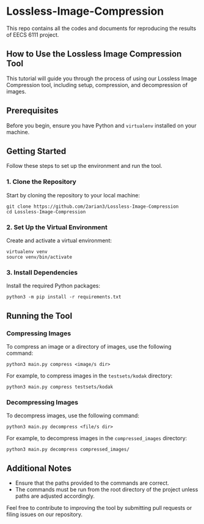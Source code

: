 # Lossless-Image-Compression
This repo contains all the codes and documents for reproducing the results of EECS 6111 project.

## How to Use the Lossless Image Compression Tool

This tutorial will guide you through the process of using our Lossless Image Compression tool, including setup, compression, and decompression of images.

## Prerequisites

Before you begin, ensure you have Python and `virtualenv` installed on your machine.

## Getting Started

Follow these steps to set up the environment and run the tool.

### 1. Clone the Repository

Start by cloning the repository to your local machine:

    git clone https://github.com/2arian3/Lossless-Image-Compression
    cd Lossless-Image-Compression

### 2. Set Up the Virtual Environment

Create and activate a virtual environment:

    virtualenv venv
    source venv/bin/activate

### 3. Install Dependencies

Install the required Python packages:

    python3 -m pip install -r requirements.txt

## Running the Tool

### Compressing Images

To compress an image or a directory of images, use the following command:

    python3 main.py compress <image/s dir>

For example, to compress images in the `testsets/kodak` directory:

    python3 main.py compress testsets/kodak

### Decompressing Images

To decompress images, use the following command:

    python3 main.py decompress <file/s dir>

For example, to decompress images in the `compressed_images` directory:

    python3 main.py decompress compressed_images/

## Additional Notes

- Ensure that the paths provided to the commands are correct.
- The commands must be run from the root directory of the project unless paths are adjusted accordingly.

Feel free to contribute to improving the tool by submitting pull requests or filing issues on our repository.
